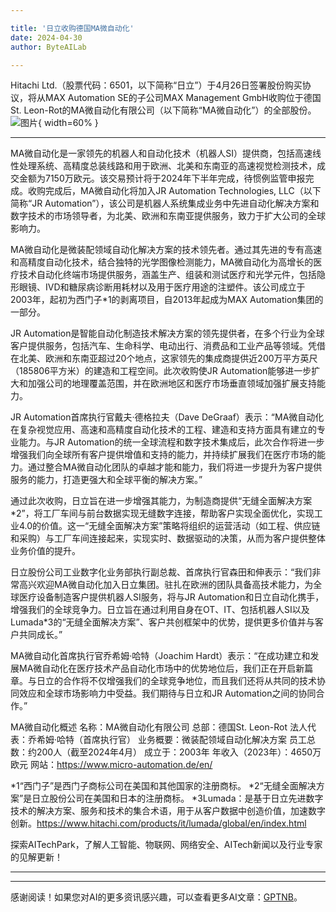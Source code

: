 ```yaml
---

title: '日立收购德国MA微自动化'
date: 2024-04-30
author: ByteAILab

---
```


Hitachi Ltd.（股票代码：6501，以下简称“日立”）于4月26日签署股份购买协议，将从MAX Automation SE的子公司MAX Management GmbH收购位于德国St. Leon-Rot的MA微自动化有限公司（以下简称“MA微自动化”）的全部股份。![图片](https://ai-techpark.com/wp-content/uploads/2024/04/Hitachi-3-960x540.jpg){ width=60% }

---
MA微自动化是一家领先的机器人和自动化技术（机器人SI）提供商，包括高速线性处理系统、高精度总装线路和用于欧洲、北美和东南亚的高速视觉检测技术，成交金额为7150万欧元。该交易预计将于2024年下半年完成，待惯例监管申报完成。收购完成后，MA微自动化将加入JR Automation Technologies, LLC（以下简称“JR Automation”），该公司是机器人系统集成业务中先进自动化解决方案和数字技术的市场领导者，为北美、欧洲和东南亚提供服务，致力于扩大公司的全球影响力。

MA微自动化是微装配领域自动化解决方案的技术领先者。通过其先进的专有高速和高精度自动化技术，结合独特的光学图像检测能力，MA微自动化为高增长的医疗技术自动化终端市场提供服务，涵盖生产、组装和测试医疗和光学元件，包括隐形眼镜、IVD和糖尿病诊断用耗材以及用于医疗用途的注塑件。该公司成立于2003年，起初为西门子*1的剥离项目，自2013年起成为MAX Automation集团的一部分。

JR Automation是智能自动化制造技术解决方案的领先提供者，在多个行业为全球客户提供服务，包括汽车、生命科学、电动出行、消费品和工业产品等领域。凭借在北美、欧洲和东南亚超过20个地点，这家领先的集成商提供近200万平方英尺（185806平方米）的建造和工程空间。此次收购使JR Automation能够进一步扩大和加强公司的地理覆盖范围，并在欧洲地区和医疗市场垂直领域加强扩展支持能力。

JR Automation首席执行官戴夫·德格拉夫（Dave DeGraaf）表示：“MA微自动化在复杂视觉应用、高速和高精度自动化技术的工程、建造和支持方面具有建立的专业能力。与JR Automation的统一全球流程和数字技术集成后，此次合作将进一步增强我们向全球所有客户提供增值和支持的能力，并持续扩展我们在医疗市场的能力。通过整合MA微自动化团队的卓越才能和能力，我们将进一步提升为客户提供服务的能力，打造更强大和全球平衡的解决方案。”

通过此次收购，日立旨在进一步增强其能力，为制造商提供“无缝全面解决方案*2”，将工厂车间与前台数据实现无缝数字连接，帮助客户实现全面优化，实现工业4.0的价值。这一“无缝全面解决方案”策略将组织的运营活动（如工程、供应链和采购）与工厂车间连接起来，实现实时、数据驱动的决策，从而为客户提供整体业务价值的提升。

日立股份公司工业数字化业务部执行副总裁、首席执行官森田和伸表示：“我们非常高兴欢迎MA微自动化加入日立集团。驻扎在欧洲的团队具备高技术能力，为全球医疗设备制造客户提供机器人SI服务，将与JR Automation和日立自动化携手，增强我们的全球竞争力。日立旨在通过利用自身在OT、IT、包括机器人SI以及Lumada*3的“无缝全面解决方案”、客户共创框架中的优势，提供更多价值并与客户共同成长。”

MA微自动化首席执行官乔希姆·哈特（Joachim Hardt）表示：“在成功建立和发展MA微自动化在医疗技术产品自动化市场中的优势地位后，我们正在开启新篇章。与日立的合作将不仅增强我们的全球竞争地位，而且我们还将从共同的技术协同效应和全球市场影响力中受益。我们期待与日立和JR Automation之间的协同合作。”

MA微自动化概述
名称：MA微自动化有限公司
总部：德国St. Leon-Rot
法人代表：乔希姆·哈特（首席执行官）
业务概要：微装配领域自动化解决方案
员工总数：约200人（截至2024年4月）
成立于：2003年
年收入（2023年）：4650万欧元
网站：https://www.micro-automation.de/en/

*1“西门子”是西门子商标公司在美国和其他国家的注册商标。
*2“无缝全面解决方案”是日立股份公司在美国和日本的注册商标。
*3Lumada：是基于日立先进数字技术的解决方案、服务和技术的集合术语，用于从客户数据中创造价值，加速数字创新。https://www.hitachi.com/products/it/lumada/global/en/index.html

探索AITechPark，了解人工智能、物联网、网络安全、AITech新闻以及行业专家的见解更新！

---
---
感谢阅读！如果您对AI的更多资讯感兴趣，可以查看更多AI文章：[GPTNB](https://gptnb.com)。